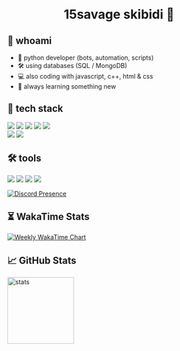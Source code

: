 <h1 align="center"> 15savage skibidi 🌊</h1>


## 🧠 whoami
- 🐍 python developer (bots, automation, scripts)
- 🛠 using databases (SQL / MongoDB)
- 💻 also coding with javascript, c++, html & css
- 🌱 always learning something new

## 🧰 tech stack
<p align="left">
  <img src="https://img.shields.io/badge/Python-3776AB?style=for-the-badge&logo=python&logoColor=white"/>
  <img src="https://img.shields.io/badge/JavaScript-F7DF1E?style=for-the-badge&logo=javascript&logoColor=black"/>
  <img src="https://img.shields.io/badge/C++-00599C?style=for-the-badge&logo=c%2B%2B&logoColor=white"/>
  <img src="https://img.shields.io/badge/HTML5-E34F26?style=for-the-badge&logo=html5&logoColor=white"/>
  <img src="https://img.shields.io/badge/CSS3-1572B6?style=for-the-badge&logo=css3&logoColor=white"/>
  <br/>
  <img src="https://img.shields.io/badge/MySQL-4479A1?style=for-the-badge&logo=mysql&logoColor=white"/>
  <img src="https://img.shields.io/badge/MongoDB-4EA94B?style=for-the-badge&logo=mongodb&logoColor=white"/>
</p>

## 🛠 tools
<p align="left">
  <img src="https://img.shields.io/badge/Git-F05032?style=for-the-badge&logo=git&logoColor=white"/>
  <img src="https://img.shields.io/badge/VS%20Code-007ACC?style=for-the-badge&logo=visual-studio-code&logoColor=white"/>
  <img src="https://img.shields.io/badge/Postman-FF6C37?style=for-the-badge&logo=postman&logoColor=white"/>
  <img src="https://img.shields.io/badge/Docker-2496ED?style=for-the-badge&logo=docker&logoColor=white"/>
</p>

[![Discord Presence](https://lanyard.cnrad.dev/api/726388519127482381?idle)](https://discord.com/users/726388519127482381)

## ⏳ WakaTime Stats
[![Weekly WakaTime Chart](https://wakatime.com/share/@42b70b40-68a8-41d1-921d-370b2a0f69ea/7a5e5f5d-1f3a-4a2b-8f3e-5f6d7e8f9a0b.svg)](https://wakatime.com/@42b70b40-68a8-41d1-921d-370b2a0f69ea)
## 📈 GitHub Stats
<p align="left">
  <img src="https://github-readme-stats.vercel.app/api?username=15savage&show_icons=true&theme=tokyonight" alt="stats" height="150"/>
</p>

